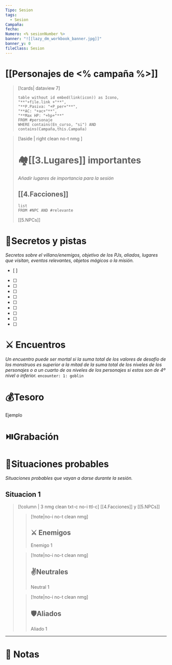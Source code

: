 ```yaml
---
Tipo: Sesion
tags:
  - Sesion
Campaña: 
fecha: 
Numero: <% sesionNumber %>
banner: "![[lazy_dm_workbook_banner.jpg]]"
banner_y: 0
fileClass: Sesion
---
```

# [[Personajes de <% campaña %>]]
>[!cards| dataview 7]
>```dataview
>table without id embed(link(icon)) as Icono,
>"**"+file.link +"**",
>"**P.Pasiva: "+P_per+"**",
>"**AC: "+ac+"**",
>"**Max HP: "+hp+"**"
>FROM #personaje
>WHERE contains(En_curso, "si") AND contains(Campaña,this.Campaña)
>```




>[!aside | right clean no-t nmg ]
># 🏘️[[3.Lugares]] importantes
> *Añadir lugares de importancia para la sesión*
> ## [[4.Facciones]] 
>```dataview
>list 
>FROM #NPC AND #relevante 
>```
> [[5.NPCs]]

# 🔐Secretos y pistas
*Secretos sobre el villano/enemigos, objetivo de los PJs, aliados, lugares que visitan, eventos relevantes, objetos mágicos o la misión.*
- [ ] 
- [ ] 
- [ ] 
- [ ] 
- [ ] 
- [ ] 
- [ ] 
- [ ] 
- [ ] 
- [ ] 

# ⚔️ Encuentros
*Un encuentro puede ser mortal si la suma total de los valores de desafío de los monstruos es superior a la mitad de la suma total de los niveles de los personajes o a un cuarto de os niveles de los personajes si estos son de 4º nivel o inferior.*
`encounter: 1: goblin`
# 💰Tesoro
Ejemplo
# ⏯️Grabación

# 🎥Situaciones probables
*Situaciones probables que vayan a darse durante la sesión.*
## Situacion 1

>[!column | 3 nmg clean txt-c no-i ttl-c] [[4.Facciones]] y [[5.NPCs]]
>>[!note|no-i no-t clean nmg]
>>## ⚔️ Enemigos
>>Enemigo 1
>
>>[!note|no-i no-t clean nmg]
>> ## ✌️Neutrales
>>Neutral 1
>
>>[!note|no-i no-t clean nmg]
>> ## 🛡️Aliados
>>Aliado 1
___
# 📝 Notas